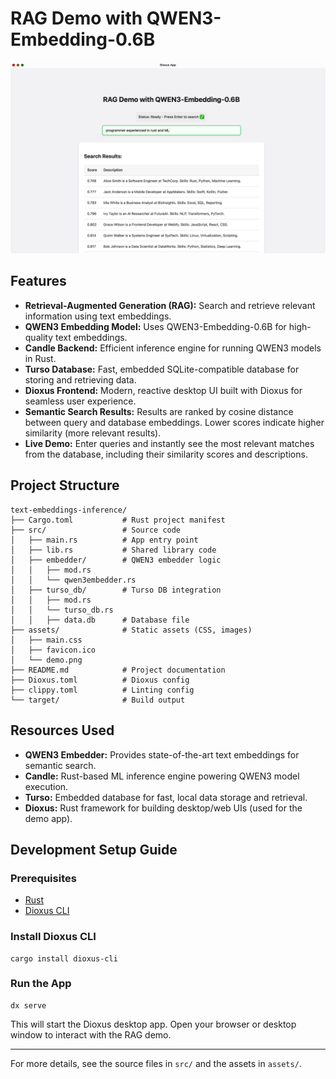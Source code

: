 # RAG Demo with QWEN3-Embedding-0.6B
![Demo Screenshot](assets/demo.png)

## Features
- **Retrieval-Augmented Generation (RAG):** Search and retrieve relevant information using text embeddings.
- **QWEN3 Embedding Model:** Uses QWEN3-Embedding-0.6B for high-quality text embeddings.
- **Candle Backend:** Efficient inference engine for running QWEN3 models in Rust.
- **Turso Database:** Fast, embedded SQLite-compatible database for storing and retrieving data.
- **Dioxus Frontend:** Modern, reactive desktop UI built with Dioxus for seamless user experience.
- **Semantic Search Results:** Results are ranked by cosine distance between query and database embeddings. Lower scores indicate higher similarity (more relevant results).
- **Live Demo:** Enter queries and instantly see the most relevant matches from the database, including their similarity scores and descriptions.

## Project Structure
```
text-embeddings-inference/
├── Cargo.toml           # Rust project manifest
├── src/                 # Source code
│   ├── main.rs          # App entry point
│   ├── lib.rs           # Shared library code
│   ├── embedder/        # QWEN3 embedder logic
│   │   ├── mod.rs
│   │   └── qwen3embedder.rs
│   ├── turso_db/        # Turso DB integration
│   │   ├── mod.rs
│   │   └── turso_db.rs
│   │   ├── data.db      # Database file
├── assets/              # Static assets (CSS, images)
│   ├── main.css
│   ├── favicon.ico
│   └── demo.png
├── README.md            # Project documentation
├── Dioxus.toml          # Dioxus config
├── clippy.toml          # Linting config
└── target/              # Build output
```

## Resources Used
- **QWEN3 Embedder:** Provides state-of-the-art text embeddings for semantic search.
- **Candle:** Rust-based ML inference engine powering QWEN3 model execution.
- **Turso:** Embedded database for fast, local data storage and retrieval.
- **Dioxus:** Rust framework for building desktop/web UIs (used for the demo app).

## Development Setup Guide

### Prerequisites
- [Rust](https://www.rust-lang.org/tools/install)
- [Dioxus CLI](https://dioxuslabs.com/learn/0.4/getting_started/installation/)

### Install Dioxus CLI
```fish
cargo install dioxus-cli
```

### Run the App
```fish
dx serve
```
This will start the Dioxus desktop app. Open your browser or desktop window to interact with the RAG demo.

---
For more details, see the source files in `src/` and the assets in `assets/`.
